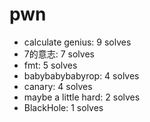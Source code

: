 # pwn
- calculate genius: 9 solves
- 7的意志: 7 solves
- fmt: 5 solves
- babybabybabyrop: 4 solves
- canary: 4 solves
- maybe a little hard: 2 solves
- BlackHole: 1 solves
